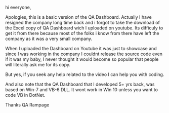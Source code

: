hi everyone,

Apologies, this is a basic version of the QA Dashboard. Actually I have resigned the company long time back and i forgot to take the download of the Excel copy of QA Dashboard wich I uploaded on youtube. Its difficuly to get it from there because most of the folks i know from there have left the company as it was a very small company.

When I uploaded the Dashboard on Youtube it was just to showcase and since I was working in the company I couldnt release the source code even if it was my baby, I never thought it would become so popular that people will literally ask me for its copy.

But yes, if you seek any help related to the video I can help you with coding.

And also note that the QA Dashboard that I developed 5+ yrs back, was based on Win-7 and VB-6 DLL. It wont work in Win 10 unless you want to code VB in DotNet.

Thanks
QA Rampage
